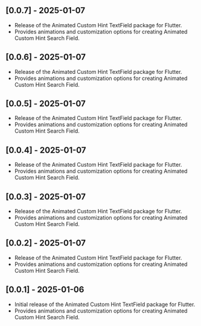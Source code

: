 ## [0.0.7] - 2025-01-07

- Release of the Animated Custom Hint TextField package for Flutter.
- Provides animations and customization options for creating Animated Custom Hint Search Field.

## [0.0.6] - 2025-01-07

- Release of the Animated Custom Hint TextField package for Flutter.
- Provides animations and customization options for creating Animated Custom Hint Search Field.

## [0.0.5] - 2025-01-07

- Release of the Animated Custom Hint TextField package for Flutter.
- Provides animations and customization options for creating Animated Custom Hint Search Field.

## [0.0.4] - 2025-01-07

- Release of the Animated Custom Hint TextField package for Flutter.
- Provides animations and customization options for creating Animated Custom Hint Search Field.

## [0.0.3] - 2025-01-07

- Release of the Animated Custom Hint TextField package for Flutter.
- Provides animations and customization options for creating Animated Custom Hint Search Field.

## [0.0.2] - 2025-01-07

- Release of the Animated Custom Hint TextField package for Flutter.
- Provides animations and customization options for creating Animated Custom Hint Search Field.

## [0.0.1] - 2025-01-06

- Initial release of the Animated Custom Hint TextField package for Flutter.
- Provides animations and customization options for creating Animated Custom Hint Search Field.
